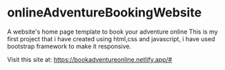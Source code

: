 # onlineAdventureBookingWebsite
A website's home page template to book your adventure online 
This is my first project that i have created using html,css and javascript,
i have used bootstrap framework to make it responsive.                                                                                                                             

Visit this site at: https://bookadventureonline.netlify.app/#
